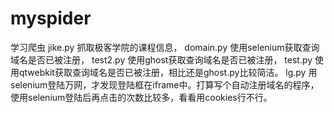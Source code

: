 # myspider
学习爬虫
jike.py
抓取极客学院的课程信息，
domain.py
使用selenium获取查询域名是否已被注册，
test2.py
使用ghost获取查询域名是否已被注册，
test.py
使用qtwebkit获取查询域名是否已被注册，相比还是ghost.py比较简洁。
lg.py 用selenium登陆万网，才发现登陆框在iframe中。打算写个自动注册域名的程序，使用selenium登陆后再点击的次数比较多，看看用cookies行不行。
